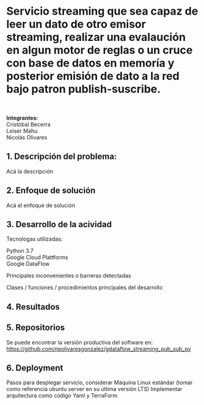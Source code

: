# **Servicio streaming que sea capaz de leer un dato de otro emisor streaming, realizar una evalaución en algun motor de reglas o un cruce con base de datos en memoría y posterior emisión de dato a la red bajo patron publish-suscribe.**
<br/>

**Integrantes:** <br />
Cristóbal Becerra <br />
Leiser Mahu<br />
Nicolás Olivares <br />

## **1. Descripción del problema:** <br />

Acá la descripción

## **2. Enfoque de solución** <br />

Acá el enfoque de solución

## **3. Desarrollo de la acividad** <br />

Tecnologas utilizadas:

Python 3.7 <br />
Google Cloud Plattforms <br />
Google DataFlow <br />

Principales inconvenientes o barreras detectadas <br />

Clases / funciones / procedimientos principales del desarrollo <br />

## **4. Resultados** <br />



## **5. Repositorios** <br />

Se puede encontrar la versión productiva del software en: https://github.com/neolivaresgonzalez/gdataflow_streaming_pub_sub_py 

## **6. Deployment** <br />

Pasos para desplegar servicio, considerar
Máquina Linux estándar (tomar como referencia ubuntu server en su última versión LTS)
Implementar arquitectura como código Yaml y TerraForm



